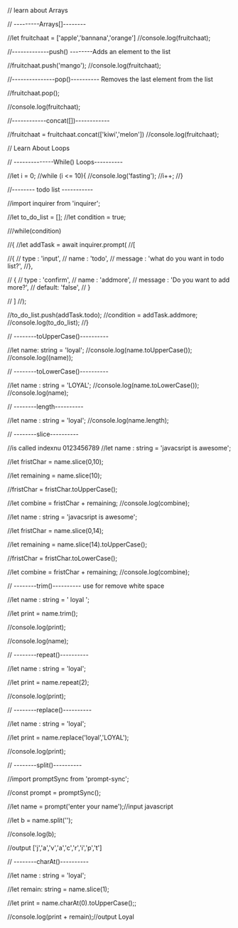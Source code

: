 // learn about Arrays

// ---------Arrays[]--------

//let fruitchaat = ['apple','bannana','orange']
//console.log(fruitchaat);

//-------------push() --------Adds an element to the list

//fruitchaat.push('mango');
//console.log(fruitchaat);

//---------------pop()---------- Removes the last element from the list

//fruitchaat.pop();

//console.log(fruitchaat);

//------------concat([])------------

//fruitchaat = fruitchaat.concat(['kiwi','melon'])
//console.log(fruitchaat);

// Learn About Loops

// --------------While() Loops----------

//let i = 0;
//while (i <= 10){
  //console.log('fasting');
//i++;
//}

//-------- todo list -----------

//import inquirer from 'inquirer';

//let to_do_list = [];
//let condition = true;

///while(condition)
  
//{
//let addTask = await inquirer.prompt(
  //[
    
   //{
    // type : 'input',
   //  name : 'todo',
    // message : 'what do you want in todo list?',
//},
    
   // {
     // type : 'confirm',
     // name : 'addmore',
    //  message : 'Do you want to add more?',
     // default: 'false',
  //   }


    
//  ]
//);

//to_do_list.push(addTask.todo);
  //condition = addTask.addmore;
//console.log(to_do_list);
//}

// --------toUpperCase()----------

//let name: string = 'loyal';
//console.log(name.toUpperCase());
//console.log((name));

// --------toLowerCase()----------

//let name : string = 'LOYAL';
//console.log(name.toLowerCase());
//console.log(name);

// --------length----------

//let name : string = 'loyal';
//console.log(name.length);

// --------slice----------

 //is called indexnu   0123456789
//let name : string = 'javacsript is awesome';

//let fristChar = name.slice(0,10);

//let remaining = name.slice(10);

//fristChar = fristChar.toUpperCase();

//let combine = fristChar + remaining;
//console.log(combine);

//let name : string = 'javacsript is awesome';

//let fristChar = name.slice(0,14);

//let remaining = name.slice(14).toUpperCase();

//fristChar = fristChar.toLowerCase();

//let combine = fristChar + remaining;
//console.log(combine);

// --------trim()---------- use for remove white space

//let name : string = '   loyal   ';

//let print = name.trim();

//console.log(print);

//console.log(name);

// --------repeat()----------

//let name : string = 'loyal';

//let print = name.repeat(2);

//console.log(print);

// --------replace()----------

//let name : string = 'loyal';

//let print = name.replace('loyal','LOYAL');

//console.log(print);


// --------split()----------

//import promptSync from 'prompt-sync';

//const prompt = promptSync();

//let name = prompt('enter your name');//input javascript 

//let b = name.split('');

//console.log(b);

//output ['j','a','v','a','c','r','i','p','t']

// --------charAt()----------

//let name : string = 'loyal';

//let remain: string = name.slice(1);

//let print = name.charAt(0).toUpperCase();;

//console.log(print + remain);//output Loyal

